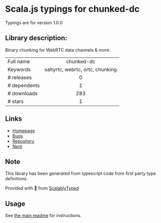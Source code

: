 
# Scala.js typings for chunked-dc

Typings are for version 1.0.0

## Library description:
Binary chunking for WebRTC data channels & more.

|                    |                 |
| ------------------ | :-------------: |
| Full name          | chunked-dc |
| Keywords           | saltyrtc, webrtc, ortc, chunking |
| # releases         | 0 |
| # dependents       | 1 |
| # downloads        | 283 |
| # stars            | 1 |

## Links
- [Homepage](https://github.com/saltyrtc/chunked-dc-js#readme)
- [Bugs](https://github.com/saltyrtc/chunked-dc-js/issues)
- [Repository](https://github.com/saltyrtc/chunked-dc-js)
- [Npm](https://www.npmjs.com/package/chunked-dc)
    


## Note
This library has been generated from typescript code from first party type definitions.

Provided with :purple_heart: from [ScalablyTyped](https://github.com/oyvindberg/ScalablyTyped)

## Usage
See [the main readme](../../readme.md) for instructions.


